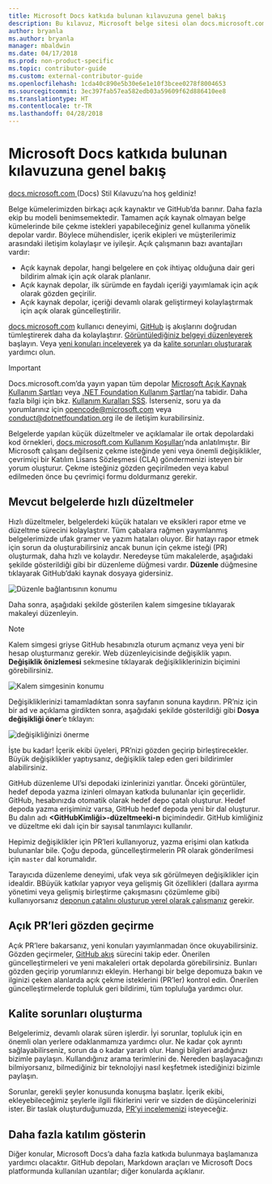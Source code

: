 ```yaml
---
title: Microsoft Docs katkıda bulunan kılavuzuna genel bakış
description: Bu kılavuz, Microsoft belge sitesi olan docs.microsoft.com’a nasıl katkıda bulunabileceğinizi açıklar.
author: bryanla
ms.author: bryanla
manager: mbaldwin
ms.date: 04/17/2018
ms.prod: non-product-specific
ms.topic: contributor-guide
ms.custom: external-contributor-guide
ms.openlocfilehash: 1cda40c890e5b30e6e1e10f3bcee0278f8004653
ms.sourcegitcommit: 3ec397fab57ea582edb03a59609f62d886410ee8
ms.translationtype: HT
ms.contentlocale: tr-TR
ms.lasthandoff: 04/28/2018
---
```

# <a name="microsoft-docs-contributor-guide-overview"></a>Microsoft Docs katkıda bulunan kılavuzuna genel bakış

[docs.microsoft.com ](https://docs.microsoft.com) (Docs) Stil Kılavuzu’na hoş geldiniz!

Belge kümelerimizden birkaçı açık kaynaktır ve GitHub’da barınır. Daha fazla ekip bu modeli benimsemektedir. Tamamen açık kaynak olmayan belge kümelerinde bile çekme istekleri yapabileceğiniz genel kullanıma yönelik depolar vardır. Böylece mühendisler, içerik ekipleri ve müşterilerimiz arasındaki iletişim kolaylaşır ve iyileşir. Açık çalışmanın bazı avantajları vardır:

- Açık kaynak depolar, hangi belgelere en çok ihtiyaç olduğuna dair geri bildirim almak için açık olarak planlanır.
- Açık kaynak depolar, ilk sürümde en faydalı içeriği yayımlamak için açık olarak gözden geçirilir.
- Açık kaynak depolar, içeriği devamlı olarak geliştirmeyi kolaylaştırmak için açık olarak güncelleştirilir.

[docs.microsoft.com](https://docs.microsoft.com) kullanıcı deneyimi, [GitHub](https://github.com) iş akışlarını doğrudan tümleştirerek daha da kolaylaştırır. [Görüntülediğiniz belgeyi düzenleyerek](#quick-edits-to-existing-documents) başlayın. Veya [yeni konuları inceleyerek](#review-open-prs) ya da [kalite sorunları oluşturarak](#create-quality-issues) yardımcı olun.

> [!IMPORTANT]
> Docs.microsoft.com’da yayın yapan tüm depolar [Microsoft Açık Kaynak Kullanım Şartları](https://opensource.microsoft.com/codeofconduct/) veya [.NET Foundation Kullanım Şartları](https://dotnetfoundation.org/code-of-conduct)’na tabidir. Daha fazla bilgi için bkz. [Kullanım Kuralları SSS](https://opensource.microsoft.com/codeofconduct/faq/). İsterseniz, soru ya da yorumlarınız için [opencode@microsoft.com](mailto:opencode@microsoft.com) veya [conduct@dotnetfoundation.org](mailto:conduct@dotnetfoundation.org) ile de iletişim kurabilirsiniz.<br>
>
> Belgelerde yapılan küçük düzeltmeler ve açıklamalar ile ortak depolardaki kod örnekleri, [docs.microsoft.com Kullanım Koşulları](https://docs.microsoft.com/legal/termsofuse)’nda anlatılmıştır. Bir Microsoft çalışanı değilseniz çekme isteğinde yeni veya önemli değişiklikler, çevrimiçi bir Katılım Lisans Sözleşmesi (CLA) göndermenizi isteyen bir yorum oluşturur. Çekme isteğiniz gözden geçirilmeden veya kabul edilmeden önce bu çevrimiçi formu doldurmanız gerekir.

## <a name="quick-edits-to-existing-documents"></a>Mevcut belgelerde hızlı düzeltmeler

Hızlı düzeltmeler, belgelerdeki küçük hataları ve eksikleri rapor etme ve düzeltme sürecini kolaylaştırır. Tüm çabalara rağmen yayımlanmış belgelerimizde ufak gramer ve yazım hataları oluyor. Bir hatayı rapor etmek için sorun da oluşturabilirsiniz ancak bunun için çekme isteği (PR) oluşturmak, daha hızlı ve kolaydır. Neredeyse tüm makalelerde, aşağıdaki şekilde gösterildiği gibi bir düzenleme düğmesi vardır. **Düzenle** düğmesine tıklayarak GitHub’daki kaynak dosyaya gidersiniz.

![Düzenle bağlantısının konumu](./media/index/edit-article.png)

Daha sonra, aşağıdaki şekilde gösterilen kalem simgesine tıklayarak makaleyi düzenleyin.

> [!NOTE]
> Kalem simgesi griyse GitHub hesabınızla oturum açmanız veya yeni bir hesap oluşturmanız gerekir. Web düzenleyicisinde değişiklik yapın. **Değişiklik önizlemesi** sekmesine tıklayarak değişikliklerinizin biçimini görebilirsiniz.

![Kalem simgesinin konumu](./media/index/editicon.png)

Değişikliklerinizi tamamladıktan sonra sayfanın sonuna kaydırın. PR’niz için bir ad ve açıklama girdikten sonra, aşağıdaki şekilde gösterildiği gibi **Dosya değişikliği öner**’e tıklayın:

![değişikliğinizi önerme](./media/index/submit-pull-request.png)

İşte bu kadar! İçerik ekibi üyeleri, PR’nizi gözden geçirip birleştirecekler. Büyük değişiklikler yaptıysanız, değişiklik talep eden geri bildirimler alabilirsiniz.

GitHub düzenleme UI’si depodaki izinlerinizi yanıtlar. Önceki görüntüler, hedef depoda yazma izinleri olmayan katkıda bulunanlar için geçerlidir. GitHub, hesabınızda otomatik olarak hedef depo çatalı oluşturur. Hedef depoda yazma erişiminiz varsa, GitHub hedef depoda yeni bir dal oluşturur. Bu dalın adı **\<GitHubKimliği\>-düzeltmeeki-n** biçimindedir. GitHub kimliğiniz ve düzeltme eki dalı için bir sayısal tanımlayıcı kullanılır.

Hepimiz değişiklikler için PR’leri kullanıyoruz, yazma erişimi olan katkıda bulunanlar bile. Çoğu depoda, güncelleştirmelerin PR olarak gönderilmesi için `master` dal korumalıdır.

Tarayıcıda düzenleme deneyimi, ufak veya sık görülmeyen değişiklikler için idealdir. BBüyük katkılar yapıyor veya gelişmiş Git özellikleri (dallara ayırma yönetimi veya gelişmiş birleştirme çakışmasını çözümleme gibi) kullanıyorsanız [deponun çatalını oluşturup yerel olarak çalışmanız](how-to-write-workflows-major.md) gerekir.

## <a name="review-open-prs"></a>Açık PR’leri gözden geçirme

Açık PR’lere bakarsanız, yeni konuları yayımlanmadan önce okuyabilirsiniz. Gözden geçirmeler, [GitHub akış](https://guides.github.com/introduction/flow/) sürecini takip eder. Önerilen güncelleştirmeleri ve yeni makaleleri ortak depolarda görebilirsiniz. Bunları gözden geçirip yorumlarınızı ekleyin. Herhangi bir belge depomuza bakın ve ilginizi çeken alanlarda açık çekme isteklerini (PR’ler) kontrol edin. Önerilen güncelleştirmelerde topluluk geri bildirimi, tüm topluluğa yardımcı olur.

## <a name="create-quality-issues"></a>Kalite sorunları oluşturma

Belgelerimiz, devamlı olarak süren işlerdir. İyi sorunlar, topluluk için en önemli olan yerlere odaklanmamıza yardımcı olur. Ne kadar çok ayrıntı sağlayabilirseniz, sorun da o kadar yararlı olur. Hangi bilgileri aradığınızı bizimle paylaşın. Kullandığınız arama terimlerini de. Nereden başlayacağınızı bilmiyorsanız, bilmediğiniz bir teknolojiyi nasıl keşfetmek istediğinizi bizimle paylaşın.

Sorunlar, gerekli şeyler konusunda konuşma başlatır. İçerik ekibi, ekleyebileceğimiz şeylerle ilgili fikirlerini verir ve sizden de düşüncelerinizi ister. Bir taslak oluşturduğumuzda, [PR’yi incelemenizi](#review-open-prs) isteyeceğiz.

## <a name="get-more-involved"></a>Daha fazla katılım gösterin

Diğer konular, Microsoft Docs’a daha fazla katkıda bulunmaya başlamanıza yardımcı olacaktır. GitHub depoları, Markdown araçları ve Microsoft Docs platformunda kullanılan uzantılar; diğer konularda açıklanır.

